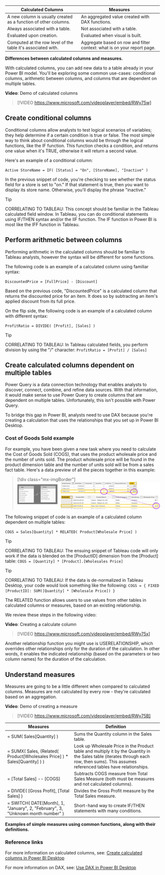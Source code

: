 
| **Calculated Columns** | **Measures** |
|--|--|
| A new column is usually created as a function of other columns. | An aggregated value created with DAX functions. |
| Always associated with a table. | Not associated with a table. |
| Evaluated upon creation. | Evaluated when visual is built. |
| Computed at the row level of the table it's associated with. | Aggregate based on row and filter context: what is on your report page. |

**Differences between calculated columns and measures.**

With calculated columns, you can add new data to a table already in your Power BI model. You'll be exploring some common use-cases: conditional columns, arithmetic between columns, and columns that are dependent on multiple tables.

**Video**: Demo of calculated columns
> [!VIDEO https://www.microsoft.com/videoplayer/embed/RWy75w]

## Create conditional columns

Conditional columns allow analysts to test logical scenarios of variables; they help determine if a certain condition is true or false. The most simple way to think about conditional columns would be through the logical functions, like the IF function. This function checks a condition, and returns one value when it's TRUE, otherwise it will return a second value.

Here's an example of a conditional column:

`Active StoreName = IF( [Status] = "On", [StoreName], "Inactive" )`

In the previous snippet of code, you're checking to see whether the status field for a store is set to "on." If that statement is true, then you want to display its store name. Otherwise, you'll display the phrase "inactive."

> [!TIP]
> CORRELATING TO TABLEAU: This concept should be familiar in the Tableau calculated field window. In Tableau, you can do conditional statements using IF/THEN syntax and/or the IIF function. The IF function in Power BI is most like the IFF function in Tableau.

## Perform arithmetic between columns

Performing arithmetic in the calculated columns should be familiar to Tableau analysts, however the syntax will be different for some functions.

The following code is an example of a calculated column using familiar syntax:

`DiscountedPrice = [FullPrice] - [Discount]`

Based on the previous code, "DiscountedPrice" is a calculated column that returns the discounted price for an item. It does so by subtracting an item's applied discount from its full price.

On the flip side, the following code is an example of a calculated column with different syntax:

`ProfitRatio = DIVIDE( [Profit], [Sales] )`

> [!TIP]
> CORRELATING TO TABLEAU: In Tableau calculated fields, you perform division by using the "/" character: `ProfitRatio = [Profit] / [Sales]`

## Create calculated columns dependent on multiple tables

Power Query is a data connection technology that enables analysts to discover, connect, combine, and refine data sources. With that information, it would make sense to use Power Query to create columns that are dependent on multiple tables. Unfortunately, this isn't possible with Power Query.

To bridge this gap in Power BI, analysts need to use DAX because you're creating a calculation that uses the relationships that you set up in Power BI Desktop.

### Cost of Goods Sold example

For example, you have been given a new task where you need to calculate the Cost of Goods Sold (COGS), that uses the product wholesale price and the number of units sold. The product wholesale price will be found in the product dimension table and the number of units sold will be from a sales fact table. Here's a data preview of all the pieces together in this example:

> [!div class="mx-imgBorder"]
> [![Data preview of the COGS example.](../media/cogs.png)](../media/cogs.png#lightbox)

The following snippet of code is an example of a calculated column dependent on multiple tables:

`COGS = Sales[Quantity] * RELATED( Product[Wholesale Price] )`

> [!TIP]
> CORRELATING TO TABLEAU: The ensuing snippet of Tableau code will only work if the data is blended on the [ProductID] dimension from the [Product] table: `COGS = [Quantity] * [Product].[Wholesales Price]`

> [!TIP]
> CORRELATING TO TABLEAU: If the data is de-normalized in Tableau Desktop, your code would look something like the following: `COGS = { FIXED [ProductID]: SUM([Quantity] * [Wholesale Price]) }`

The RELATED function allows users to use values from other tables in calculated columns or measures, based on an existing relationship.

We review these steps in the following video:

**Video**: Creating a calculate column
> [!VIDEO https://www.microsoft.com/videoplayer/embed/RWy75x]

Another relationship function you might use is USERELATIONSHIP, which overrides other relationships only for the duration of the calculation. In other words, it enables the indicated relationship (based on the parameters or two column names) for the duration of the calculation.

## Understand measures

Measures are going to be a little different when compared to calculated columns. Measures are not calculated by every row - they're calculated based on an aggregation.

**Video**: Demo of creating a measure
> [!VIDEO https://www.microsoft.com/videoplayer/embed/RWy75B]

| **Measures** | **Definition** |
|--|--|
| = SUM( Sales[Quantity] ) | Sums the Quantity column in the Sales table.|
| = SUMX( Sales, (Related( Product[Wholesales Price] ) * Sales[Quantity] ) ) | Look up Wholesale Price in the Product table and multiply it by the Quantity in the Sales table (iterates through each row, then sums). This assumes referenced tables have relationships.|
| = [Total Sales] -- [COGS] | Subtracts COGS measure from Total Sales Measure (both must be measures and not calculated columns). |
| = DIVIDE( [Gross Profit], [Total Sales] ) | Divides the Gross Profit measure by the Total Sales measure. |
| = SWITCH( DATE[Month], 1, "January", 2, "February", 3, "Unknown month number" ) | Short-hand way to create IF/THEN statements with many conditions. |

**Examples of simple measures using common functions, along with their definitions.**

### Reference links

For more information on calculated columns, see: [Create calculated columns in Power BI Desktop](https://docs.microsoft.com/power-bi/transform-model/desktop-calculated-columns/?azure-portal=true)

For more information on DAX, see: [Use DAX in Power BI Desktop](https://docs.microsoft.com/learn/paths/dax-power-bi/?azure-portal=true)
